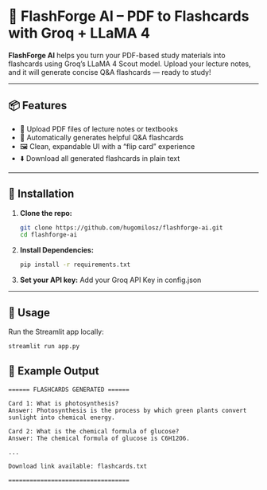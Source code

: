 # 📝 FlashForge AI – PDF to Flashcards with Groq + LLaMA 4

**FlashForge AI** helps you turn your PDF-based study materials into flashcards using Groq’s LLaMA 4 Scout model. Upload your lecture notes, and it will generate concise Q&A flashcards — ready to study!

---

## 📦 Features

- 📄 Upload PDF files of lecture notes or textbooks
- 🧠 Automatically generates helpful Q&A flashcards
- 🖼️ Clean, expandable UI with a “flip card” experience  
- ⬇️ Download all generated flashcards in plain text

---

## 🚀 Installation

1. **Clone the repo:**
   ```bash
   git clone https://github.com/hugomilosz/flashforge-ai.git
   cd flashforge-ai
   ```

2. **Install Dependencies:**
   ```bash
   pip install -r requirements.txt
   ```

3. **Set your API key:**
   Add your Groq API Key in config.json

---

## 📸 Usage

Run the Streamlit app locally:
```bash
streamlit run app.py
```

## 📝 Example Output

```
====== FLASHCARDS GENERATED ======

Card 1: What is photosynthesis?
Answer: Photosynthesis is the process by which green plants convert sunlight into chemical energy.

Card 2: What is the chemical formula of glucose?
Answer: The chemical formula of glucose is C6H12O6.

...

Download link available: flashcards.txt

==================================
```
